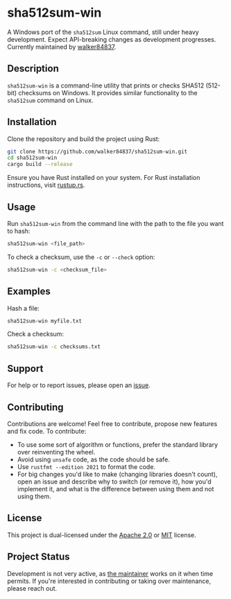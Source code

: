 # sha512sum-win

A Windows port of the `sha512sum` Linux command, still under heavy development. Expect API-breaking changes as development progresses. Currently maintained by [walker84837](https://github.com/walker84837).

## Description

`sha512sum-win` is a command-line utility that prints or checks SHA512 (512-bit) checksums on Windows. It provides similar functionality to the `sha512sum` command on Linux.

## Installation

Clone the repository and build the project using Rust:

```bash
git clone https://github.com/walker84837/sha512sum-win.git
cd sha512sum-win
cargo build --release
```

Ensure you have Rust installed on your system. For Rust installation instructions, visit [rustup.rs](https://rustup.rs/).

## Usage

Run `sha512sum-win` from the command line with the path to the file you want to hash:

```bash
sha512sum-win <file_path>
```

To check a checksum, use the `-c` or `--check` option:

```bash
sha512sum-win -c <checksum_file>
```

## Examples

Hash a file:

```bash
sha512sum-win myfile.txt
```

Check a checksum:

```bash
sha512sum-win -c checksums.txt
```

## Support

For help or to report issues, please open an [issue](https://github.com/walker84837/sha512sum-win/issues).

## Contributing

Contributions are welcome! Feel free to contribute, propose new features and fix code. To contribute:
  - To use some sort of algorithm or functions, prefer the standard library over reinventing the wheel.
  - Avoid using `unsafe` code, as the code should be safe.
  - Use `rustfmt --edition 2021` to format the code.
  - For big changes you'd like to make (changing libraries doesn't count), open an issue and describe why to switch (or remove it), how you'd implement it, and what is the difference between using them and not using them.

## License

This project is dual-licensed under the [Apache 2.0](LICENSE_APACHE.md) or [MIT](LICENSE_MIT.md) license.

## Project Status

Development is not very active, as [the maintainer](https://github.com/walker84837) works on it when time permits. If you're interested in contributing or taking over maintenance, please reach out.
